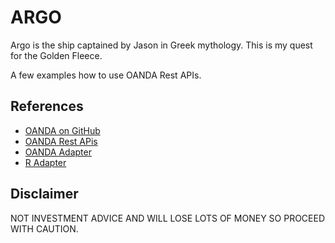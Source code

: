 ARGO
====

Argo is the ship captained by Jason in Greek mythology.
This is my quest for the Golden Fleece.

A few examples how to use OANDA Rest APIs.

References
----------

- [OANDA on GitHub](https://github.com/oanda)
- [OANDA Rest APis](http://developer.oanda.com/rest-live/introduction/)
- [OANDA Adapter](https://github.com/Cloud9Trader/oanda-adapter)
- [R Adapter](https://github.com/albertosantini/node-rio)

Disclaimer
----------

NOT INVESTMENT ADVICE AND WILL LOSE LOTS OF MONEY SO PROCEED WITH CAUTION.

